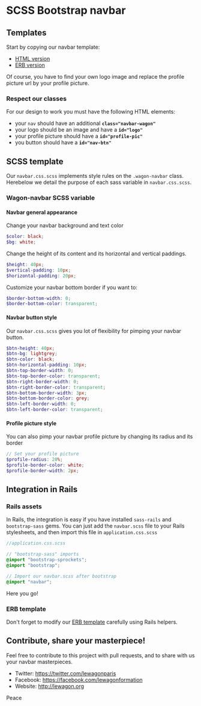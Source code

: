 # SCSS Bootstrap navbar

## Templates

Start by copying our navbar template:

- [HTML version](https://github.com/lewagon/awesome-navbars/blob/master/templates/_navbar.html)
- [ERB version](https://github.com/lewagon/awesome-navbars/blob/master/templates/_navbar.html.erb)

Of course, you have to find your own logo image and replace the profile picture url by your profile picture.

### Respect our classes

For our design to work you must have the following HTML elements:

- your `nav` should have an additional **`class="navbar-wagon"`**
- your logo should be an image and have a **`id="logo"`**
- your profile picture should have a **`id="profile-pic"`**
- you button should have a **`id="nav-btn"`**


## SCSS template

Our `navbar.css.scss` implements style rules on the `.wagon-navbar` class. Herebelow we detail the purpose of each sass variable in `navbar.css.scss`.

### Wagon-navbar SCSS variable

#### Navbar general appearance

Change your navbar background and text color

```scss
$color: black;
$bg: white;
```

Change the height of its content and its horizontal and vertical paddings.

```scss
$height: 40px;
$vertical-padding: 10px;
$horizontal-padding: 20px;
```

Customize your navbar bottom border if you want to:

```scss
$border-bottom-width: 0;
$border-bottom-color: transparent;
```

#### Navbar button style

Our `navbar.css.scss` gives you lot of flexibility for pimping your navbar button.

```scss
$btn-height: 40px;
$btn-bg: lightgrey;
$btn-color: black;
$btn-horizontal-padding: 10px;
$btn-top-border-width: 0;
$btn-top-border-color: transparent;
$btn-right-border-width: 0;
$btn-right-border-color: transparent;
$btn-bottom-border-width: 3px;
$btn-bottom-border-color: grey;
$btn-left-border-width: 0;
$btn-left-border-color: transparent;
```

#### Profile picture style

You can also pimp your navbar profile picture by changing its radius and its border

```scss
// Set your profile picture
$profile-radius: 20%;
$profile-border-color: white;
$profile-border-width: 2px;
```


## Integration in Rails

### Rails assets

In Rails, the integration is easy if you have installed `sass-rails` and `bootstrap-sass` gems. You can just add the `navbar.scss` file to your Rails stylesheets, and then import this file in `application.css.scss`


```scss
//application.css.scss

// "bootstrap-sass" imports
@import "bootstrap-sprockets";
@import "bootstrap";

// Import our navbar.scss after bootstrap
@import "navbar";
```

Here you go!

### ERB template

Don't forget to modify our [ERB template](https://github.com/lewagon/awesome-navbars/blob/master/templates/_navbar.html.erb) carefully using Rails helpers.

## Contribute, share your masterpiece!

Feel free to contribute to this project with pull requests, and to share with us your navbar masterpieces.

- Twitter: https://twitter.com/lewagonparis
- Facebook: https://facebook.com/lewagonformation
- Website: http://lewagon.org

Peace
